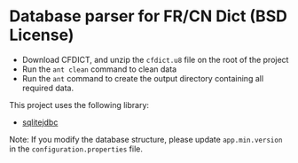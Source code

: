 Database parser for FR/CN Dict (BSD License)
============================================

- Download CFDICT, and unzip the `cfdict.u8` file on the root of the project
- Run the `ant clean` command to clean data
- Run the `ant` command to create the output directory containing all required data.

This project uses the following library:

- [sqlitejdbc](http://www.zentus.com/sqlitejdbc/)


Note: If you modify the database structure, please update `app.min.version` in the `configuration.properties` file.
